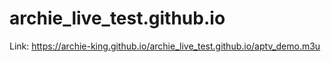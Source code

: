 # archie_live_test.github.io
Link: https://archie-king.github.io/archie_live_test.github.io/aptv_demo.m3u
